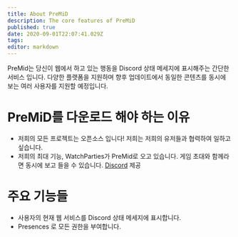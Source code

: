 ```yaml
---
title: About PreMiD
description: The core features of PreMiD
published: true
date: 2020-09-01T22:07:41.029Z
tags:
editor: markdown
---
```


PreMid는 당신이 웹에서 하고 있는 행동을 Discord 상태 메세지에 표시해주는 간단한 서비스 입니다. 다양한 플랫폼을 지원하며 향후 업데이트에서 동일한 콘텐츠를 동시에 보는 여러 사용자를 지원할 예정입니다.

# PreMiD를 다운로드 해야 하는 이유
- 저희의 모든 프로젝트는 오픈소스 입니다! 저희는 저희의 유저들과 협력하여 일하고 싶습니다.
- 저희의 최대 기능, WatchParties가 PreMid로 오고 있습니다. 게임 초대와 함께라면 동시에 보고 들을 수 있습니다. [Discord](https://discordapp.com/) 제공

# 주요 기능들
- 사용자의 현재 웹 서비스를 Discord 상태 메세지에 표시합니다.
- Presences 로 모든 권한을 부여합니다.